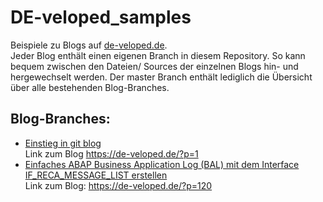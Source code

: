 # DE-veloped_samples
Beispiele zu Blogs auf [de-veloped.de](www.de-veloped.de). \
Jeder Blog enthält einen eigenen Branch in diesem Repository. So kann bequem zwischen den Dateien/ Sources der einzelnen Blogs hin- und hergewechselt werden. 
Der master Branch enthält lediglich die Übersicht über alle bestehenden Blog-Branches.

## Blog-Branches:

+ [Einstieg in git blog](https://github.com/DE-veloped/DE-veloped_samples/tree/git_blog)\
Link zum Blog https://de-veloped.de/?p=1 
+ [Einfaches ABAP Business Application Log (BAL) mit dem Interface IF_RECA_MESSAGE_LIST erstellen](https://github.com/DE-veloped/DE-veloped_samples/tree/abap_if_reca_message_list)\
Link zum Blog: https://de-veloped.de/?p=120